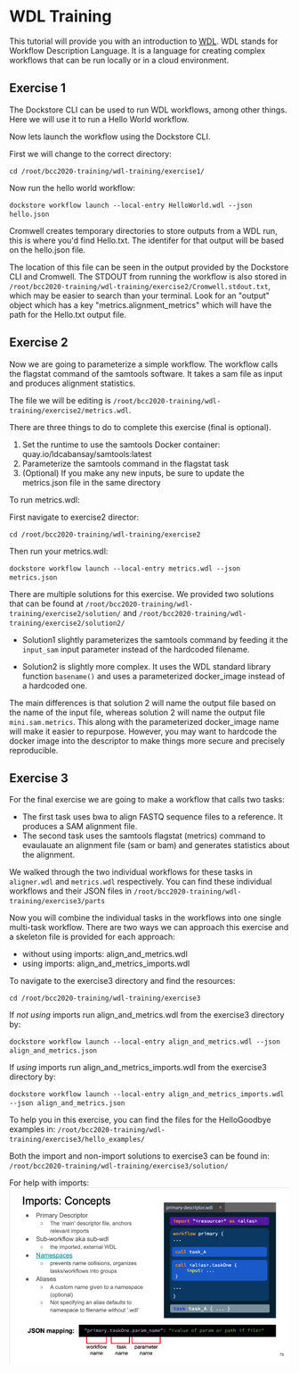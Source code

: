 # WDL Training
This tutorial will provide you with an introduction to [WDL](https://openwdl.org/). WDL stands for Workflow Description Language. It is a language for creating complex workflows that can be run locally or in a cloud environment.

## Exercise 1
The Dockstore CLI can be used to run WDL workflows, among other things. Here we will use it to run a Hello World workflow.

Now lets launch the workflow using the Dockstore CLI.

First we will change to the correct directory:
```shell
cd /root/bcc2020-training/wdl-training/exercise1/
```

Now run the hello world workflow:
```shell
dockstore workflow launch --local-entry HelloWorld.wdl --json hello.json
```
Cromwell creates temporary directories to store outputs from a WDL run, this is where you'd find Hello.txt. The identifer for that output will be based on the hello.json file.

The location of this file can be seen in the output provided by the Dockstore CLI and Cromwell. The STDOUT from running the workflow is also stored in `/root/bcc2020-training/wdl-training/exercise2/Cromwell.stdout.txt`, which may be easier to search than your terminal. Look for an "output" object which has a key "metrics.alignment_metrics" which will have the path for the Hello.txt output file.

## Exercise 2
Now we are going to parameterize a simple workflow. The workflow calls the flagstat command of the samtools software. It takes a sam file as input and produces alignment statistics.

The file we will be editing is `/root/bcc2020-training/wdl-training/exercise2/metrics.wdl`.

There are three things to do to complete this exercise (final is optional).
1. Set the runtime to use the samtools Docker container: quay.io/ldcabansay/samtools:latest
2. Parameterize the samtools command in the flagstat task
3. (Optional) If you make any new inputs, be sure to update the metrics.json file in the same directory

To run metrics.wdl:

First navigate to exercise2 director:
```
cd /root/bcc2020-training/wdl-training/exercise2
```
Then run your metrics.wdl:
```
dockstore workflow launch --local-entry metrics.wdl --json metrics.json
```

There are multiple solutions for this exercise. We provided two solutions that can be found at `/root/bcc2020-training/wdl-training/exercise2/solution/` and `/root/bcc2020-training/wdl-training/exercise2/solution2/`
* Solution1 slightly parameterizes the samtools command by feeding it the `input_sam` input parameter instead of the hardcoded filename. 

* Solution2 is slightly more complex. It uses the WDL standard library function `basename()` and uses a parameterized docker_image instead of a hardcoded one. 

The main differences is that solution 2 will name the output file based on the name of the input file, 
whereas solution 2 will name the output file `mini.sam.metrics`. This along with the parameterized docker_image name will make it easier to repurpose. However, you may want to hardcode the docker image into the descriptor to make things more secure and precisely reproducible.  

## Exercise 3
For the final exercise we are going to make a workflow that calls two tasks:
- The first task uses bwa to align FASTQ sequence files to a reference. It produces a SAM alignment file.
- The second task uses the samtools flagstat (metrics) command to evaulauate an alignment file (sam or bam) and generates statistics about the alignment.

We walked through the two individual workflows for these tasks in `aligner.wdl` and `metrics.wdl` respectively.
You can find these individual workflows and their JSON files in `/root/bcc2020-training/wdl-training/exercise3/parts`
 
Now you will combine the individual tasks in the workflows into one single multi-task workflow. 
There are two ways we can approach this exercise and a skeleton file is provided for each approach:

- without using imports: align_and_metrics.wdl
- using imports: align_and_metrics_imports.wdl

To navigate to the exercise3 directory and find the resources:
```
cd /root/bcc2020-training/wdl-training/exercise3
```
If *not using* imports run align_and_metrics.wdl from the exercise3 directory by:
```
dockstore workflow launch --local-entry align_and_metrics.wdl --json align_and_metrics.json
```
If *using* imports run align_and_metrics_imports.wdl from the exercise3 directory by: 
```
dockstore workflow launch --local-entry align_and_metrics_imports.wdl --json align_and_metrics.json
```
To help you in this exercise, you can find the files for the HelloGoodbye examples in: `/root/bcc2020-training/wdl-training/exercise3/hello_examples/`

Both the import and non-import solutions to exercise3 can be found in: `/root/bcc2020-training/wdl-training/exercise3/solution/`

For help with imports:
![imports_slide](imports_slide.png)

